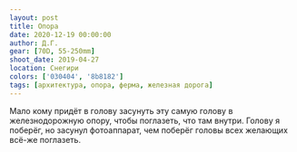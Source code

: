 ```yaml
---
layout: post
title: Опора
date: 2020-12-19 00:00:00
author: Д.Г.
gear: [70D, 55-250mm]
shoot_date: 2019-04-27
location: Снегири
colors: ['030404', '8b8182']
tags: [архитектура, опора, ферма, железная дорога]
---
```

Мало кому придёт в голову засунуть эту самую голову в железнодорожную опору, чтобы поглазеть, что там внутри. Голову я поберёг, но засунул фотоаппарат, чем поберёг головы всех желающих всё-же поглазеть.
